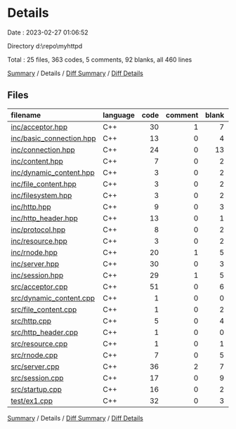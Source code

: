 # Details

Date : 2023-02-27 01:06:52

Directory d:\\repo\\myhttpd

Total : 25 files,  363 codes, 5 comments, 92 blanks, all 460 lines

[Summary](results.md) / Details / [Diff Summary](diff.md) / [Diff Details](diff-details.md)

## Files
| filename | language | code | comment | blank | total |
| :--- | :--- | ---: | ---: | ---: | ---: |
| [inc/acceptor.hpp](/inc/acceptor.hpp) | C++ | 30 | 1 | 7 | 38 |
| [inc/basic_connection.hpp](/inc/basic_connection.hpp) | C++ | 13 | 0 | 4 | 17 |
| [inc/connection.hpp](/inc/connection.hpp) | C++ | 24 | 0 | 13 | 37 |
| [inc/content.hpp](/inc/content.hpp) | C++ | 7 | 0 | 2 | 9 |
| [inc/dynamic_content.hpp](/inc/dynamic_content.hpp) | C++ | 3 | 0 | 2 | 5 |
| [inc/file_content.hpp](/inc/file_content.hpp) | C++ | 3 | 0 | 2 | 5 |
| [inc/filesystem.hpp](/inc/filesystem.hpp) | C++ | 3 | 0 | 2 | 5 |
| [inc/http.hpp](/inc/http.hpp) | C++ | 9 | 0 | 3 | 12 |
| [inc/http_header.hpp](/inc/http_header.hpp) | C++ | 13 | 0 | 1 | 14 |
| [inc/protocol.hpp](/inc/protocol.hpp) | C++ | 8 | 0 | 2 | 10 |
| [inc/resource.hpp](/inc/resource.hpp) | C++ | 3 | 0 | 2 | 5 |
| [inc/rnode.hpp](/inc/rnode.hpp) | C++ | 20 | 1 | 5 | 26 |
| [inc/server.hpp](/inc/server.hpp) | C++ | 30 | 0 | 3 | 33 |
| [inc/session.hpp](/inc/session.hpp) | C++ | 29 | 1 | 5 | 35 |
| [src/acceptor.cpp](/src/acceptor.cpp) | C++ | 51 | 0 | 6 | 57 |
| [src/dynamic_content.cpp](/src/dynamic_content.cpp) | C++ | 1 | 0 | 0 | 1 |
| [src/file_content.cpp](/src/file_content.cpp) | C++ | 1 | 0 | 2 | 3 |
| [src/http.cpp](/src/http.cpp) | C++ | 5 | 0 | 4 | 9 |
| [src/http_header.cpp](/src/http_header.cpp) | C++ | 1 | 0 | 0 | 1 |
| [src/resource.cpp](/src/resource.cpp) | C++ | 1 | 0 | 1 | 2 |
| [src/rnode.cpp](/src/rnode.cpp) | C++ | 7 | 0 | 5 | 12 |
| [src/server.cpp](/src/server.cpp) | C++ | 36 | 2 | 7 | 45 |
| [src/session.cpp](/src/session.cpp) | C++ | 17 | 0 | 9 | 26 |
| [src/startup.cpp](/src/startup.cpp) | C++ | 16 | 0 | 2 | 18 |
| [test/ex1.cpp](/test/ex1.cpp) | C++ | 32 | 0 | 3 | 35 |

[Summary](results.md) / Details / [Diff Summary](diff.md) / [Diff Details](diff-details.md)